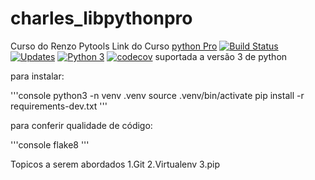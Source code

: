 # charles_libpythonpro
Curso do Renzo Pytools
Link do Curso [python Pro](https://plataforma.dev.pro.br/)
[![Build Status](https://travis-ci.org/charlesnoamlael/charles_libpythonpro.svg?branch=charles_silva)](https://travis-ci.org/charlesnoamlael/charles_libpythonpro)
[![Updates](https://pyup.io/repos/github/charlesnoamlael/charles_libpythonpro/shield.svg)](https://pyup.io/repos/github/charlesnoamlael/charles_libpythonpro/)
[![Python 3](https://pyup.io/repos/github/charlesnoamlael/charles_libpythonpro/python-3-shield.svg)](https://pyup.io/repos/github/charlesnoamlael/charles_libpythonpro/)
[![codecov](https://codecov.io/gh/charlesnoamlael/charles_libpythonpro/branch/charles_silva/graph/badge.svg?token=M95VIR4V6O)](https://codecov.io/gh/charlesnoamlael/charles_libpythonpro)
suportada a versão 3 de python

para instalar:


'''console
python3 -n venv .venv
source .venv/bin/activate
pip install -r requirements-dev.txt
'''

para conferir qualidade de código:

'''console
flake8
'''

Topicos a serem abordados
1.Git
2.Virtualenv
3.pip
